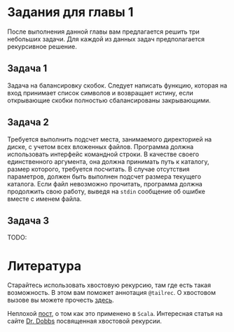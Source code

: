 Задания для главы 1
===================

После выполнения данной главы вам предлагается решить три небольших
задачи. Для каждой из данных задач предполагается рекурсивное решение.

## Задача 1
Задача на балансировку скобок. Следует написать функцию, которая на
вход принимает список символов и возвращает истину, если открывающие
скобки полностью сбалансированы закрывающими.

## Задача 2
Требуется выполнить подсчет места, занимаемого директорией на диске, с
учетом всех вложенных файлов. Программа должна использовать интерфейс
командной строки. В качестве своего единственного аргумента, она должна
принимать путь к каталогу, размер которого, требуется посчитать. В
случае отсутствия параметров, должен быть выполнен подсчет размера
текущего каталога. Если файл невозможно прочитать, программа должна
продолжить свою работу, выведя на `stdin` сообщение об ошибке вместе
с именем файла.

## Задача 3
TODO:


Литература
==========
Старайтесь использовать хвостовую рекурсию, там где есть такая
возможность. В этом вам поможет аннотация `@tailrec`. О хвостовом вызове
вы можете прочесть [здесь][0].

Неплохой [пост][1], о том как это применено в `Scala`. Интересная статья
на сайте [Dr. Dobbs][2] посвященная хвостовой рекурсии.

[0]: https://en.wikipedia.org/wiki/Tail_call
[1]: http://blog.richdougherty.com/2009/04/tail-calls-tailrec-and-trampolines.html
[2]: http://www.drdobbs.com/jvm/tail-call-optimization-and-java/240167044


